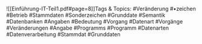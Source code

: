 
![[Einführung-IT-Teil1.pdf#page=8]]Tags & Topics:
   #Veränderung
   #•zeichen
   #Betrieb
   #Stammdaten
   #Sonderzeichen
   #Grunddate
   #Semantik
   #Datenbanken
   #Angaben
   #Bedeutung
   #Vorgang
   #Datenart
   #Vorgänge
   #Veränderungen
   #Angabe
   #Programms
   #Programm
   #Datenarten
   #Datenverarbeitung
   #Stammdat
   #Grunddaten